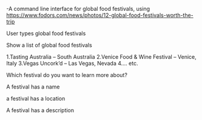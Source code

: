 -A command line interface for global food festivals, using https://www.fodors.com/news/photos/12-global-food-festivals-worth-the-trip

User types global food festivals

Show a list of global food festivals

1.Tasting Australia – South Australia
2.Venice Food & Wine Festival – 	Venice, Italy
3.Vegas Uncork’d – Las Vegas, 	Nevada
4.… etc.

Which festival do you want to learn more about?

A festival has a name

a festival has a location

A festival has a description

